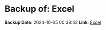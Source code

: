 # Backup of: Excel

**Backup Date**: 2024-10-05 00:38:42
**Link**: [Excel](https://przemienniki.net/export/przemienniki.xls)
